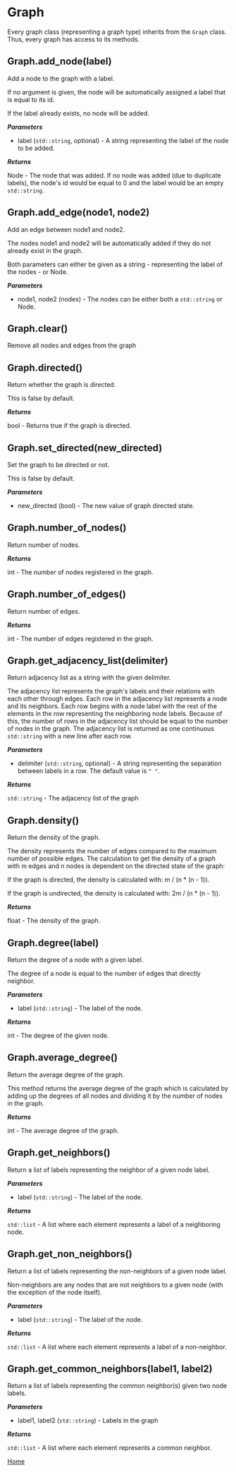 # Graph

Every graph class (representing a graph type) inherits from the `Graph` class. Thus, every graph has access to its methods.

## Graph.add_node(label)

Add a node to the graph with a label.

If no argument is given, the node will be automatically assigned a label that is equal to its id.

If the label already exists, no node will be added.

***Parameters***

+ label (`std::string`, optional) - A string representing the label of the node to be added.

***Returns***

Node - The node that was added. If no node was added (due to duplicate labels), the node's id would be equal to 0 and the label would be an empty `std::string`.

## Graph.add_edge(node1, node2)

Add an edge between node1 and node2.

The nodes node1 and node2 will be automatically added if they do not already exist in the graph.

Both parameters can either be given as a string - representing the label of the nodes - or Node.

***Parameters***

+ node1, node2 (nodes) - The nodes can be either both a `std::string` or Node.

## Graph.clear()

Remove all nodes and edges from the graph

## Graph.directed()

Return whether the graph is directed.

This is false by default.

***Returns***

bool - Returns true if the graph is directed.

## Graph.set_directed(new_directed)

Set the graph to be directed or not.

This is false by default.

***Parameters***

+ new_directed (bool) - The new value of graph directed state.

## Graph.number_of_nodes()

Return number of nodes.

***Returns***

int - The number of nodes registered in the graph.

## Graph.number_of_edges()

Return number of edges.

***Returns***

int - The number of edges registered in the graph.

## Graph.get_adjacency_list(delimiter)

Return adjacency list as a string with the given delimiter.

The adjacency list represents the graph's labels and their relations with each other through edges.
Each row in the adjacency list represents a node and its neighbors.
Each row begins with a node label with the rest of the elements in the row representing the neighboring node labels.
Because of this, the number of rows in the adjacency list should be equal to the number of nodes in the graph.
The adjacency list is returned as one continuous `std::string` with a new line after each row.

***Parameters***

+ delimiter (`std::string`, optional) - A string representing the separation between labels in a row. The default value is `" "`.

***Returns***

`std::string` - The adjacency list of the graph

## Graph.density()

Return the density of the graph.

The density represents the number of edges compared to the maximum number of possible edges.
The calculation to get the density of a graph with m edges and n nodes is dependent on the directed state of the graph:

If the graph is directed, the density is calculated with: m / (n * (n - 1)).

If the graph is undirected, the density is calculated with: 2m / (n * (n - 1)).

***Returns***

float - The density of the graph.

## Graph.degree(label)

Return the degree of a node with a given label.

The degree of a node is equal to the number of edges that directly neighbor.

***Parameters***

+ label (`std::string`) - The label of the node.

***Returns***

int - The degree of the given node.

## Graph.average_degree()

Return the average degree of the graph.

This method returns the average degree of the graph which is calculated by adding up the degrees of all nodes and dividing it by the number of nodes in the graph.

***Returns***

int - The average degree of the graph.

## Graph.get_neighbors()

Return a list of labels representing the neighbor of a given node label.

***Parameters***

+ label (`std::string`) - The label of the node.

***Returns***

`std::list` - A list where each element represents a label of a neighboring node.

## Graph.get_non_neighbors()

Return a list of labels representing the non-neighbors of a given node label.

Non-neighbors are any nodes that are not neighbors to a given node (with the exception of the node itself).

***Parameters***

+ label (`std::string`) - The label of the node.

***Returns***

`std::list` - A list where each element represents a label of a non-neighbor.

## Graph.get_common_neighbors(label1, label2)

Return a list of labels representing the common neighbor(s) given two node labels.

***Parameters***

+ label1, label2 (`std::string`) - Labels in the graph

***Returns***

`std::list` - A list where each element represents a common neighbor.

[Home](./readme.md)
